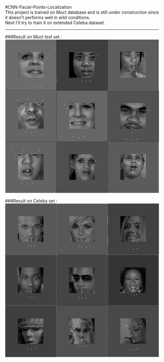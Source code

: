 #CNN-Facial-Points-Localization  
This project is trained on Muct database and is still under construction since it doesn't performs well in wild conditions.  
Next I'll try to train it on extended Celeba dataset.  
  
---  
  
###Result on Muct test set :  
![demo-muct](https://github.com/htkseason/CNN-Facial-Points-Localization/blob/master/demo-muct.png)  
  
###Result on Celeba set :  
![demo-celeba](https://github.com/htkseason/CNN-Facial-Points-Localization/blob/master/demo-celeba.png)  